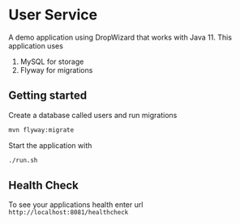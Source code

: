 # User Service

A demo application using DropWizard that works with Java 11. This application uses

1. MySQL for storage
2. Flyway for migrations

Getting started
---

Create a database called users and run migrations

```sh
mvn flyway:migrate
```

Start the application with

```sh
./run.sh
```

Health Check
---

To see your applications health enter url `http://localhost:8081/healthcheck`
